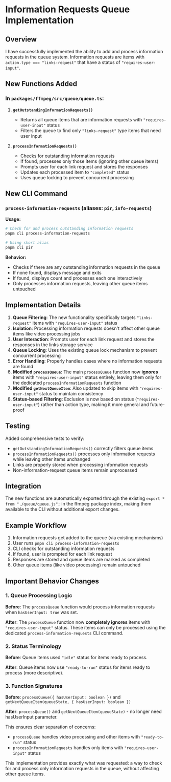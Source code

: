 # Information Requests Queue Implementation

## Overview
I have successfully implemented the ability to add and process information requests in the queue system. Information requests are items with `action.type === "links-request"` that have a status of `"requires-user-input"`.

## New Functions Added

### In `packages/ffmpeg/src/queue/queue.ts`:

1. **`getOutstandingInformationRequests()`**
   - Returns all queue items that are information requests with `"requires-user-input"` status
   - Filters the queue to find only `"links-request"` type items that need user input

2. **`processInformationRequests()`**
   - Checks for outstanding information requests
   - If found, processes only those items (ignoring other queue items)
   - Prompts user for each link request and stores the responses
   - Updates each processed item to `"completed"` status
   - Uses queue locking to prevent concurrent processing

## New CLI Command

### `process-information-requests` (aliases: `pir`, `info-requests`)

**Usage:**
```bash
# Check for and process outstanding information requests
pnpm cli process-information-requests

# Using short alias
pnpm cli pir
```

**Behavior:**
- Checks if there are any outstanding information requests in the queue
- If none found, displays message and exits
- If found, displays count and processes each one interactively
- Only processes information requests, leaving other queue items untouched

## Implementation Details

1. **Queue Filtering**: The new functionality specifically targets `"links-request"` items with `"requires-user-input"` status
2. **Isolation**: Processing information requests doesn't affect other queue items like video processing jobs
3. **User Interaction**: Prompts user for each link request and stores the responses in the links storage service
4. **Queue Locking**: Uses the existing queue lock mechanism to prevent concurrent processing
5. **Error Handling**: Properly handles cases where no information requests are found
6. **Modified `processQueue`**: The main `processQueue` function now **ignores** items with `"requires-user-input"` status entirely, leaving them only for the dedicated `processInformationRequests` function
7. **Modified `getNextQueueItem`**: Also updated to skip items with `"requires-user-input"` status to maintain consistency
8. **Status-based Filtering**: Exclusion is now based on status (`"requires-user-input"`) rather than action type, making it more general and future-proof

## Testing

Added comprehensive tests to verify:
- `getOutstandingInformationRequests()` correctly filters queue items
- `processInformationRequests()` processes only information requests while leaving other items unchanged
- Links are properly stored when processing information requests
- Non-information-request queue items remain unprocessed

## Integration

The new functions are automatically exported through the existing `export * from "./queue/queue.js";` in the ffmpeg package index, making them available to the CLI without additional export changes.

## Example Workflow

1. Information requests get added to the queue (via existing mechanisms)
2. User runs `pnpm cli process-information-requests`
3. CLI checks for outstanding information requests
4. If found, user is prompted for each link request
5. Responses are stored and queue items are marked as completed
6. Other queue items (like video processing) remain untouched

## Important Behavior Changes

### 1. Queue Processing Logic
**Before**: The `processQueue` function would process information requests when `hasUserInput: true` was set.

**After**: The `processQueue` function now **completely ignores** items with `"requires-user-input"` status. These items can only be processed using the dedicated `process-information-requests` CLI command.

### 2. Status Terminology
**Before**: Queue items used `"idle"` status for items ready to process.

**After**: Queue items now use `"ready-to-run"` status for items ready to process (more descriptive).

### 3. Function Signatures
**Before**: `processQueue({ hasUserInput: boolean })` and `getNextQueueItem(queueState, { hasUserInput: boolean })`

**After**: `processQueue()` and `getNextQueueItem(queueState)` - no longer need hasUserInput parameter.

This ensures clear separation of concerns:
- `processQueue` handles video processing and other items with `"ready-to-run"` status
- `processInformationRequests` handles only items with `"requires-user-input"` status

This implementation provides exactly what was requested: a way to check for and process only information requests in the queue, without affecting other queue items.